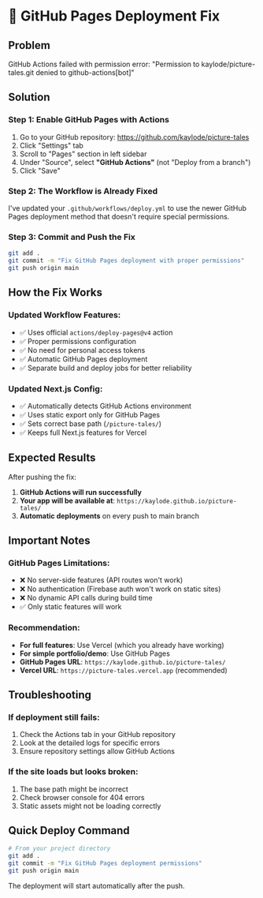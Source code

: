 # 🔧 GitHub Pages Deployment Fix

## Problem
GitHub Actions failed with permission error: "Permission to kaylode/picture-tales.git denied to github-actions[bot]"

## Solution

### Step 1: Enable GitHub Pages with Actions
1. Go to your GitHub repository: https://github.com/kaylode/picture-tales
2. Click "Settings" tab
3. Scroll to "Pages" section in left sidebar
4. Under "Source", select **"GitHub Actions"** (not "Deploy from a branch")
5. Click "Save"

### Step 2: The Workflow is Already Fixed
I've updated your `.github/workflows/deploy.yml` to use the newer GitHub Pages deployment method that doesn't require special permissions.

### Step 3: Commit and Push the Fix
```bash
git add .
git commit -m "Fix GitHub Pages deployment with proper permissions"
git push origin main
```

## How the Fix Works

### Updated Workflow Features:
- ✅ Uses official `actions/deploy-pages@v4` action
- ✅ Proper permissions configuration
- ✅ No need for personal access tokens
- ✅ Automatic GitHub Pages deployment
- ✅ Separate build and deploy jobs for better reliability

### Updated Next.js Config:
- ✅ Automatically detects GitHub Actions environment
- ✅ Uses static export only for GitHub Pages
- ✅ Sets correct base path (`/picture-tales/`)
- ✅ Keeps full Next.js features for Vercel

## Expected Results

After pushing the fix:
1. **GitHub Actions will run successfully**
2. **Your app will be available at**: `https://kaylode.github.io/picture-tales/`
3. **Automatic deployments** on every push to main branch

## Important Notes

### GitHub Pages Limitations:
- ❌ No server-side features (API routes won't work)
- ❌ No authentication (Firebase auth won't work on static sites)
- ❌ No dynamic API calls during build time
- ✅ Only static features will work

### Recommendation:
- **For full features**: Use Vercel (which you already have working)
- **For simple portfolio/demo**: Use GitHub Pages
- **GitHub Pages URL**: `https://kaylode.github.io/picture-tales/`
- **Vercel URL**: `https://picture-tales.vercel.app` (recommended)

## Troubleshooting

### If deployment still fails:
1. Check the Actions tab in your GitHub repository
2. Look at the detailed logs for specific errors
3. Ensure repository settings allow GitHub Actions

### If the site loads but looks broken:
1. The base path might be incorrect
2. Check browser console for 404 errors
3. Static assets might not be loading correctly

## Quick Deploy Command
```bash
# From your project directory
git add .
git commit -m "Fix GitHub Pages deployment permissions"
git push origin main
```

The deployment will start automatically after the push.
